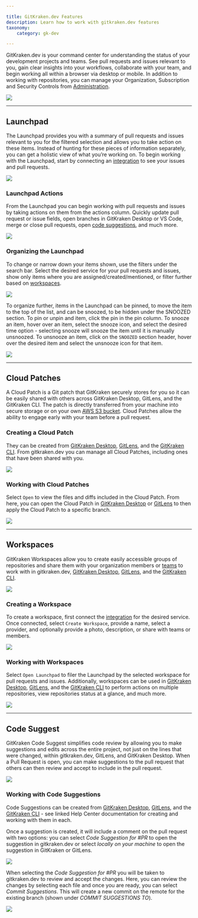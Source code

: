 ```yaml
---

title: GitKraken.dev Features
description: Learn how to work with gitkraken.dev features
taxonomy:
    category: gk-dev

---
```


 GitKraken.dev is your command center for understanding the status of your development projects and teams. See pull requests and issues relevant to you, gain clear insights into your workflows, collaborate with your team, and begin working all within a browser via desktop or mobile. In addition to working with repositories, you can manage your Organization, Subscription and Security Controls from [Administration](gk-dev/gk-dev-administration/). 

<img src="/wp-content/uploads/gkd-main.png" class="img-responsive center img-bordered"> 

***

## Launchpad

The Launchpad provides you with a summary of pull requests and issues relevant to you for the filtered selection and allows you to take action on these items. Instead of hunting for these pieces of information separately, you can get a holistic view of what you’re working on. To begin working with the Launchpad, start by connecting an [integration](/gk-dev/gk-dev-administration/#integrations) to see your issues and pull requests. 

<img src="/wp-content/uploads/gkd-focus-view.png" class="img-responsive center img-bordered"> 

### Launchpad Actions

From the Launchpad you can begin working with pull requests and issues by taking actions on them from the actions column. Quickly update pull request or issue fields, open branches in GitKraken Desktop or VS Code, merge or close pull requests, open [code suggestions](/gk-dev/gk-dev-home/#code-suggest), and much more. 

<img src="/wp-content/uploads/gkd-take-action.png" class="img-responsive center img-bordered"> 

### Organizing the Launchpad

To change or narrow down your items shown, use the filters under the search bar. Select the desired service for your pull requests and issues, show only items where you are assigned/created/mentioned, or filter further based on [workspaces](/gk-dev/gk-dev-home/#workspaces). 

<img src="/wp-content/uploads/gkd-launchpad-filter.png" class="img-responsive center img-bordered"> 

To organize further, items in the Launchpad can be pinned, to move the item to the top of the list, and can be snoozed, to be hidden under the SNOOZED section. To pin or unpin and item, click the pin <i class="fa-solid fa-thumbtack"></i> in the pin column. To snooze an item, hover over an item, select the snooze <i class="fa-solid fa-snooze"></i> icon, and select the desired time option - selecting snooze will snooze the item until it is manually unsnoozed. To unsnooze an item, click on the `SNOOZED` section header, hover over the desired item and select the unsnooze icon for that item.

<img src="/wp-content/uploads/gkd-pin-or-snooze.gif" class="img-responsive center img-bordered"> 

***

## Cloud Patches

A Cloud Patch is a Git patch that GitKraken securely stores for you so it can be easily shared with others across GitKraken Desktop, GitLens, and the GitKraken CLI. The patch is directly transferred from your machine into secure storage or on your own [AWS S3 bucket](/gk-dev/gk-dev-home/#self-hosted). Cloud Patches allow the ability to engage early with your team before a pull request.

### Creating a Cloud Patch

They can be created from [GitKraken Desktop](/gitkraken-client/experimental-features/#cloud-patches), [GitLens](gitlens/gitlens-features/#cloud-patches-preview-%e2%98%81%ef%b8%8f), and the [GitKraken CLI](/cli/cli-home/#cloud-patches). From gitkraken.dev you can manage all Cloud Patches, including ones that have been shared with you.

<img src="/wp-content/uploads/gkd-cloud-patch-view" class="img-responsive center img-bordered"> 

### Working with Cloud Patches

Select `Open` to view the files and diffs included in the Cloud Patch. From here, you can open the Cloud Patch in [GitKraken Desktop](/gitkraken-client/experimental-features/#cloud-patches) or [GitLens](gitlens/gitlens-features/#cloud-patches-preview-%e2%98%81%ef%b8%8f) to then apply the Cloud Patch to a specific branch.

<img src="/wp-content/uploads/gkd-open-cloud-patch" class="img-responsive center img-bordered"> 

***

## Workspaces

GitKraken Workspaces allow you to create easily accessible groups of repositories and share them with your organization members or [teams](/gitkraken-client/gitkraken-organization/#teams) to work with in gitkraken.dev, [GitKraken Desktop](/gitkraken-client/workspaces/), [GitLens](/gitlens/side-bar/#workspaces-☁%ef%b8%8f), and the [GitKraken CLI](/cli/cli-home/#create-workspaces-to-group-repos). 

<img src="/wp-content/uploads/gkd-workspaces-view.png" class="img-responsive center img-bordered"> 

### Creating a Workspace

To create a workspace, first connect the [integration](/gk-dev/gk-dev-administration/#integrations) for the desired service. Once connected, select `Create Workspace`, provide a name, select a provider, and optionally provide a photo, description, or share with teams or members. 

<img src="/wp-content/uploads/gkd-create-workspace.png" class="img-responsive center img-bordered"> 

### Working with Workspaces

Select `Open Launchpad` to filer the Launchpad by the selected workspace for pull requests and issues. Additionally, workspaces can be used in [GitKraken Desktop](/gitkraken-client/workspaces/), [GitLens](/gitlens/side-bar/#workspaces-☁%ef%b8%8f), and the [GitKraken CLI](/cli/cli-home/#create-workspaces-to-group-repos) to perform actions on multiple repositories, view repositories status at a glance, and much more. 

<img src="/wp-content/uploads/gkd-open-workspace.png" class="img-responsive center img-bordered"> 

***

## Code Suggest

GitKraken Code Suggest simplifies code review by allowing you to make suggestions and edits across the entire project, not just on the lines that were changed, within gitkraken.dev, GitLens, and GitKraken Desktop. When a Pull Request is open, you can make suggestions to the pull request that others can then review and accept to include in the pull request. 

<img src="/wp-content/uploads/cli-code-suggest.png" class="img-responsive center img-bordered"> 

### Working with Code Suggestions

Code Suggestions can be created from [GitKraken Desktop](/gitkraken-client/pull-requests/#review-code-and-suggest-changes), [GitLens](gitlens/gitlens-features/#code-suggest-preview), and the [GitKraken CLI](/cli/cli-home/#code-suggest) - see linked Help Center documentation for creating and working with them in each. 

Once a suggestion is created, it will include a comment on the pull request with two options: you can select _Code Suggestion for #PR_ to open the suggestion in gitkraken.dev or select _locally on your machine_ to open the suggestion in GitKraken or GitLens.

<img src="/wp-content/uploads/gl-code-suggest-comment.png" class="img-bordered img-responsive center">

When selecting the _Code Suggestion for #PR_ you will be taken to gitkraken.dev to review and accept the changes. Here, you can review the changes by selecting each file and once you are ready, you can select _Commit Suggestions_. This will create a new commit on the remote for the existing branch (shown under _COMMIT SUGGESTIONS TO_). 

<img src="/wp-content/uploads/gl-accept-code-suggestion.gif" class="img-bordered img-responsive center">



